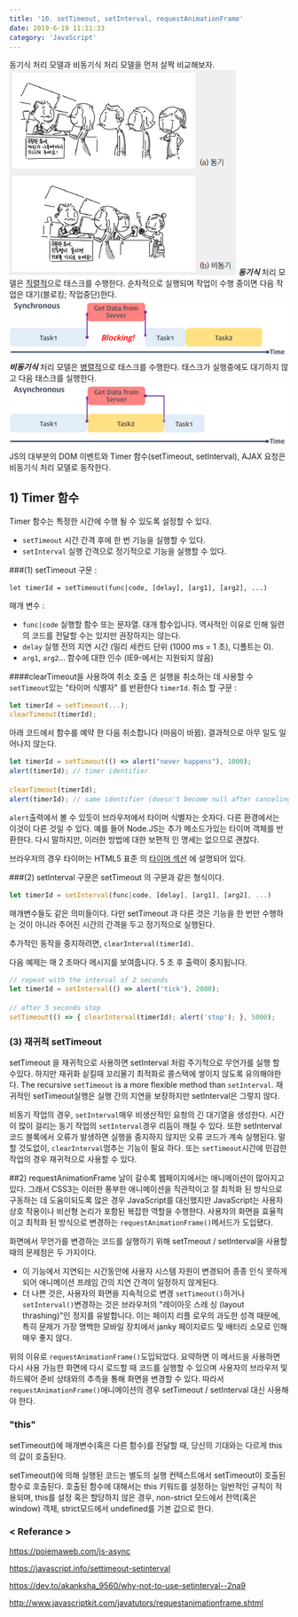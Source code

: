 ```yaml
---
title: '10. setTimeout, setInterval, requestAnimationFrame'
date: 2019-6-19 11:11:33
category: 'JavaScript'
---
```

동기식 처리 모델과 비동기식 처리 모델을 먼저 살짝 비교해보자.
![EJ](./images/10-01.png)
 ***동기식***  처리 모델은 <u>직렬적</u>으로 태스크를 수행한다. 순차적으로 실행되며 작업이 수행 중이면 다음 작업은 대기(블로킹; 작업중단)한다. 
![EJ](./images/10-02.png)
 ***비동기식*** 처리 모델은 <u>병렬적</u>으로 태스크를 수행한다. 태스크가 실행중에도 대기하지 않고 다음 태스크를 실행한다. 
![EJ](./images/10-03.png)
 JS의 대부분의 DOM 이벤트와 Timer 함수(setTimeout, setInterval), AJAX 요청은 비동기식 처리 모델로 동작한다.
 
## 1) Timer 함수
 Timer 함수는 특정한 시간에 수행 될 수 있도록 설정할 수 있다. 
- `setTimeout` 시간 간격 후에 한 번 기능을 실행할 수 있다.
- `setInterval` 실행 간격으로 정기적으로 기능을 실행할 수 있다.

###(1) setTimeout
구문 : 
```JS
let timerId = setTimeout(func|code, [delay], [arg1], [arg2], ...)
```

매개 변수 :
- `func|code`
   실행할 함수 또는 문자열. 대개 함수입니다. 역사적인 이유로 인해 일련의 코드를 전달할 수는 있지만 권장하지는 않는다.
- `delay`
  실행 전의 지연 시간 (밀리 세컨드 단위 (1000 ms = 1 초), 디폴트는 0).
- `arg1`, `arg2`...
  함수에 대한 인수 (IE9-에서는 지원되지 않음)

####clearTimeout을 사용하여 취소
호출 은 실행을 취소하는 데 사용할 수 `setTimeout`있는 "타이머 식별자" 를 반환한다 `timerId`.
취소 할 구문 :
```javascript
let timerId = setTimeout(...);
clearTimeout(timerId);
```
아래 코드에서 함수를 예약 한 다음 취소합니다 (마음이 바뀜). 결과적으로 아무 일도 일어나지 않는다.
```javascript
let timerId = setTimeout(() => alert("never happens"), 1000);
alert(timerId); // timer identifier

clearTimeout(timerId);
alert(timerId); // same identifier (doesn't become null after canceling)
```
`alert`출력에서 볼 수 있듯이 브라우저에서 타이머 식별자는 숫자다. 다른 환경에서는 이것이 다른 것일 수 있다. 예를 들어 Node.JS는 추가 메소드가있는 타이머 객체를 반환한다.
다시 말하지만, 이러한 방법에 대한 보편적 인 명세는 없으므로 괜찮다.

브라우저의 경우 타이머는 HTML5 표준 의 [타이머 섹션](https://www.w3.org/TR/html5/webappapis.html#timers) 에 설명되어 있다.

###(2) setInterval
구문은 setTimeout 의 구문과 같은 형식이다.
```js
let timerId = setInterval(func|code, [delay], [arg1], [arg2], ...)
```
 매개변수들도 같은 의미들이다. 다만 setTimeout 과 다른 것은 기능을 한 번만 수행하는 것이 아니라 주어진 시간의 간격을 두고 정기적으로 실행된다.

추가적인 동작을 중지하려면, `clearInterval(timerId)`.

다음 예제는 매 2 초마다 메시지를 보여줍니다. 5 초 후 출력이 중지됩니다.
```javascript
// repeat with the interval of 2 seconds
let timerId = setInterval(() => alert('tick'), 2000);

// after 5 seconds stop
setTimeout(() => { clearInterval(timerId); alert('stop'); }, 5000);
```

### (3) 재귀적 setTimeout
 setTimeout 을 재귀적으로 사용하면 setInterval 처럼 주기적으로 무언가를 실행 할 수있다.  하지만 재귀화 싵킬때 꼬리물기 최적화로 콜스택에 쌓이지 않도록 유의해야한다. The recursive `setTimeout` is a more flexible method than `setInterval`. 재귀적인  setTimeout실행은 실행 간의 지연을 보장하지만 setInterval은 그렇지 않다.

 비동기 작업의 경우, `setInterval`매우 비생산적인 요청의 긴 대기열을 생성한다. 시간이 많이 걸리는 동기 작업의 `setInterval`경우 리듬이 깨질 수 있다. 또한 setInterval 코드 블록에서 오류가 발생하면 실행을 중지하지 않지만 오류 코드가 계속 실행된다. 말할 것도없이, `clearInterval`멈추는 기능이 필요 하다. 또는 `setTimeout`시간에 민감한 작업의 경우 재귀적으로 사용할 수 있다.

##2) requestAnimationFrame
 날이 갈수록 웹페이지에서는 애니메이션이 많아지고 있다. 그래서 CSS3는 이러한 풍부한 애니메이션을 직관적이고 잘 최적화 된 방식으로 구동하는 데 도움이되도록 많은 경우 JavaScript를 대신했지만 JavaScript는 사용자 상호 작용이나 비선형 논리가 포함된 복잡한 역할을 수행한다. 사용자의 화면을 효율적이고 최적화 된 방식으로 변경하는 `requestAnimationFrame()`메서드가 도입됐다.  

화면에서 무언가를 변경하는 코드를 실행하기 위해 setTmeout / setInterval을 사용할 때의 문제점은 두 가지이다.

- 이 기능에서 지연되는 시간동안에 사용자 시스템 자원이 변경되어 종종 인식 못하게 되어 애니메이션 프레임 간의 지연 간격이 일정하지 않게된다.
- 더 나쁜 것은, 사용자의 화면을 지속적으로 변경 `setTimeout()`하거나 `setInterval()`변경하는 것은 브라우저의  "레이아웃 스레 싱 (layout thrashing)"인 정지를 유발합니다. 이는 페이지 리플 로우의 과도한 성격 때문에, 특히 문제가 가장 명백한 모바일 장치에서 janky 페이지로드 및 배터리 소모로 인해 매우 좋지 않다.

 위의 이유로 `requestAnimationFrame()`도입되었다. 요약하면 이 메서드을 사용하면 다시 사용 가능한 화면에 다시 로드할 때 코드를 실행할 수 있으며 사용자의 브라우저 및 하드웨어 준비 상태와의 추측을 통해 화면을 변경할 수 있다. 따라서 `requestAnimationFrame()`애니메이션의 경우 setTimeout / setInterval 대신 사용해야 한다.

### "this"
setTimeout()에 매개변수(혹은 다른 함수)를 전달할 때, 당신의 기대와는 다르게 this의 값이 호출된다.

setTimeout()에 의해 실행된 코드는 별도의 실행 컨텍스트에서 setTimeout이 호출된 함수로 호출된다. 호출된 함수에 대해서는 this 키워드를 설정하는 일반적인 규칙이 적용되며, this를 설정 혹은 할당하지 않은 경우, non-strict 모드에서 전역(혹은 window) 객체, strict모드에서 undefined를 기본 값으로 한다.

### < Referance >
<https://poiemaweb.com/js-async>

<https://javascript.info/settimeout-setinterval>

<https://dev.to/akanksha_9560/why-not-to-use-setinterval--2na9>

<http://www.javascriptkit.com/javatutors/requestanimationframe.shtml>

